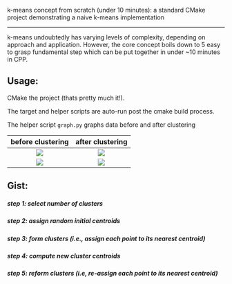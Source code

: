 k-means concept from scratch (under 10 minutes): a standard CMake project
demonstrating a naive k-means implementation

***

k-means undoubtedly has varying levels of complexity, depending on approach and
application. However, the core concept boils down to 5 easy to grasp fundamental
step which can be put together in under ~10 minutes in CPP.

## Usage:

CMake the project (thats pretty much it!).

The target and helper scripts are auto-run post the cmake build process.

The helper script `graph.py` graphs data before and after clustering

before clustering |  after clustering
:-------------------------:|:-------------------------:
![](https://raw.githubusercontent.com/edisonslightbulbs/kmeans-cpp/main/resources/2d_before.png)  |  ![](https://raw.githubusercontent.com/edisonslightbulbs/kmeans-cpp/main/resources/2d_after.png)
![](https://raw.githubusercontent.com/edisonslightbulbs/kmeans-cpp/main/resources/3d_before.png)  |  ![](https://raw.githubusercontent.com/edisonslightbulbs/kmeans-cpp/main/resources/3d_after.png)

## Gist:

##### step 1: select number of clusters

##### step 2: assign random initial centroids

##### step 3: form clusters (i.e., assign each point to its nearest centroid)

##### step 4: compute new cluster centroids

##### step 5: reform clusters (i.e, re-assign each point to its nearest centroid)
